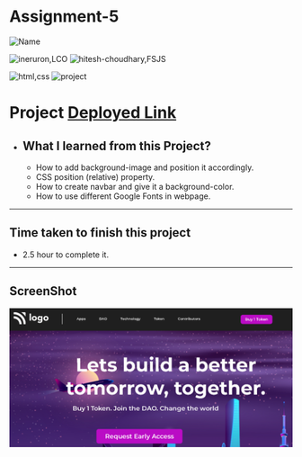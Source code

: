 # Assignment-5


![Name](https://img.shields.io/badge/Deepak--Malik-Student-important)

![ineruron,LCO](https://img.shields.io/badge/iNeuron%20-LCO-yellowgreen)
![hitesh-choudhary,FSJS](https://img.shields.io/badge/HITESH--CHOUDHARY%20-Full--Stack--JS--bootcamp-green)

![html,css](https://img.shields.io/badge/html-CSS-9cf)
![project](https://img.shields.io/badge/PROJECT-05-blue)

# Project [Deployed Link](https://deepakproject05.netlify.app)

- What I learned from this Project?
  - 
  
  - How to add background-image and position it accordingly.
  - CSS position (relative) property.
  - How to create navbar and give it a background-color.
  - How to use different Google Fonts in webpage.
  

 
---

## Time taken to finish this project

- 2.5 hour to complete it.

---

## ScreenShot
![Project-img](./screenshot/Screenshot.png)
